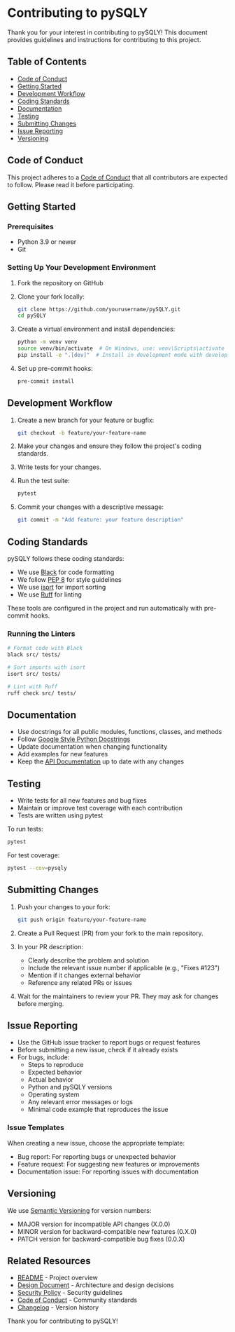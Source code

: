 # Contributing to pySQLY

Thank you for your interest in contributing to pySQLY! This document provides guidelines and instructions for contributing to this project.

## Table of Contents

- [Code of Conduct](#code-of-conduct)
- [Getting Started](#getting-started)
- [Development Workflow](#development-workflow)
- [Coding Standards](#coding-standards)
- [Documentation](#documentation)
- [Testing](#testing)
- [Submitting Changes](#submitting-changes)
- [Issue Reporting](#issue-reporting)
- [Versioning](#versioning)

## Code of Conduct

This project adheres to a [Code of Conduct](CODE_OF_CONDUCT.md) that all contributors are expected to follow. Please read it before participating.

## Getting Started

### Prerequisites

- Python 3.9 or newer
- Git

### Setting Up Your Development Environment

1. Fork the repository on GitHub
2. Clone your fork locally:

   ```bash
   git clone https://github.com/yourusername/pySQLY.git
   cd pySQLY
   ```

3. Create a virtual environment and install dependencies:

   ```bash
   python -m venv venv
   source venv/bin/activate  # On Windows, use: venv\Scripts\activate
   pip install -e ".[dev]"  # Install in development mode with development dependencies
   ```

4. Set up pre-commit hooks:

   ```bash
   pre-commit install
   ```

## Development Workflow

1. Create a new branch for your feature or bugfix:

   ```bash
   git checkout -b feature/your-feature-name
   ```

2. Make your changes and ensure they follow the project's coding standards.

3. Write tests for your changes.

4. Run the test suite:

   ```bash
   pytest
   ```

5. Commit your changes with a descriptive message:

   ```bash
   git commit -m "Add feature: your feature description"
   ```

## Coding Standards

pySQLY follows these coding standards:

- We use [Black](https://github.com/psf/black) for code formatting
- We follow [PEP 8](https://www.python.org/dev/peps/pep-0008/) for style guidelines
- We use [isort](https://pycqa.github.io/isort/) for import sorting
- We use [Ruff](https://github.com/astral-sh/ruff) for linting

These tools are configured in the project and run automatically with pre-commit hooks.

### Running the Linters

```bash
# Format code with Black
black src/ tests/

# Sort imports with isort
isort src/ tests/

# Lint with Ruff
ruff check src/ tests/
```

## Documentation

- Use docstrings for all public modules, functions, classes, and methods
- Follow [Google Style Python Docstrings](https://sphinxcontrib-napoleon.readthedocs.io/en/latest/example_google.html)
- Update documentation when changing functionality
- Add examples for new features
- Keep the [API Documentation](./API.md) up to date with any changes

## Testing

- Write tests for all new features and bug fixes
- Maintain or improve test coverage with each contribution
- Tests are written using pytest

To run tests:

```bash
pytest
```

For test coverage:

```bash
pytest --cov=pysqly
```

## Submitting Changes

1. Push your changes to your fork:

   ```bash
   git push origin feature/your-feature-name
   ```

2. Create a Pull Request (PR) from your fork to the main repository.

3. In your PR description:
   - Clearly describe the problem and solution
   - Include the relevant issue number if applicable (e.g., "Fixes #123")
   - Mention if it changes external behavior
   - Reference any related PRs or issues

4. Wait for the maintainers to review your PR. They may ask for changes before merging.

## Issue Reporting

- Use the GitHub issue tracker to report bugs or request features
- Before submitting a new issue, check if it already exists
- For bugs, include:
  - Steps to reproduce
  - Expected behavior
  - Actual behavior
  - Python and pySQLY versions
  - Operating system
  - Any relevant error messages or logs
  - Minimal code example that reproduces the issue

### Issue Templates

When creating a new issue, choose the appropriate template:

- Bug report: For reporting bugs or unexpected behavior
- Feature request: For suggesting new features or improvements
- Documentation issue: For reporting issues with documentation

## Versioning

We use [Semantic Versioning](https://semver.org/) for version numbers:

- MAJOR version for incompatible API changes (X.0.0)
- MINOR version for backward-compatible new features (0.X.0)
- PATCH version for backward-compatible bug fixes (0.0.X)

## Related Resources

- [README](./README.md) - Project overview
- [Design Document](./DESIGN.md) - Architecture and design decisions
- [Security Policy](./SECURITY.md) - Security guidelines
- [Code of Conduct](./CODE_OF_CONDUCT.md) - Community standards
- [Changelog](./CHANGELOG.md) - Version history

Thank you for contributing to pySQLY!
